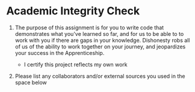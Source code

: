 # Academic Integrity Check

1. The purpose of this assignment is for you to write code that demonstrates what you've learned so far, and for us to be able to to work with you if there are gaps in your knowledge. Dishonesty robs all of us of the ability to work together on your journey, and jeopardizes your success in the Apprenticeship.
    - I certify this project reflects my own work

2. Please list any collaborators and/or external sources you used in the space below